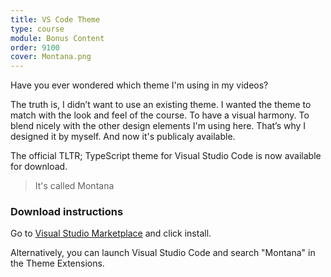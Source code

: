 ```yaml
---
title: VS Code Theme
type: course
module: Bonus Content
order: 9100
cover: Montana.png
---
```


Have you ever wondered which theme I'm using in my videos?

The truth is, I didn’t want to use an existing theme. I wanted the theme to match with the look and feel of the course. To have a visual harmony. To blend nicely with the other design elements I'm using here. That’s why I designed it by myself. And now it's publicaly available.

The official TLTR; TypeScript theme for Visual Studio Code is now available for download.

> It's called Montana

### Download instructions

Go to [Visual Studio Marketplace](https://marketplace.visualstudio.com/items?itemName=NicotsouThemes.montana) and click install.

Alternatively, you can launch Visual Studio Code and search "Montana" in the Theme Extensions.
